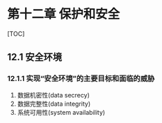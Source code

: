# 第十二章 保护和安全

[TOC]



## 12.1 安全环境

### 12.1.1 实现“安全环境”的主要目标和面临的威胁

1. 数据机密性(data secrecy)
2. 数据完整性(data integrity)
3. 系统可用性(system availability)